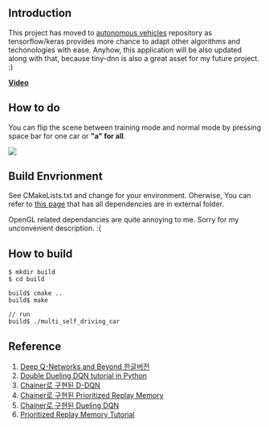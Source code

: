 ## Introduction    

This project has moved to [autonomous vehicles](https://github.com/supertigim/autonomous-vehicles) repository as tensorflow/keras provides more chance to adapt other algorithms and techonologies with ease. Anyhow, this application will be also updated along with that, because tiny-dnn is also a great asset for my future project. :)     

**[Video](https://www.youtube.com/watch?v=lzlVKUNpIoc)**  
      
## How to do

You can flip the scene between training mode and normal mode by pressing space bar for one car or **"a" for all**.  
  
![](https://preview.ibb.co/dOACMa/multi_self_driving_cars.png)  

## Build Envrionment  

See CMakeLists.txt and change for your environment. Oherwise, You can refer to [this page](https://github.com/supertigim/autonomous-vehicles/tree/master/opengl-env) that has all dependencies are in external folder.  

OpenGL related dependancies are quite annoying to me. Sorry for my unconvenient description. :(  
  
## How to build  

	$ mkdir build 
	$ cd build

	build$ cmake ..
	build$ make 

	// run 
	build$ ./multi_self_driving_car

## Reference  

1. [Deep Q-Networks and Beyond 한글버전](http://ishuca.tistory.com/396)  
2. [Double Dueling DQN tutorial in Python](https://gist.github.com/awjuliani/fffe41519166ee41a6bd5f5ce8ae2630)  
3. [Chainer로 구현된 D-DQN](https://github.com/devsisters/DQN-tensorflow/blob/master/dqn/agent.py)  
4. [Chainer로 구현된 Prioritized Replay Memory](https://github.com/jaara/AI-blog/blob/master/Seaquest-DDQN-PER.py)  
5. [Chainer로 구현된 Dueling DQN](https://github.com/musyoku/dueling-network/blob/master/dueling_network.py)  
6. [Prioritized Replay Memory Tutorial](https://jaromiru.com/2016/11/07/lets-make-a-dqn-double-learning-and-prioritized-experience-replay/)   

